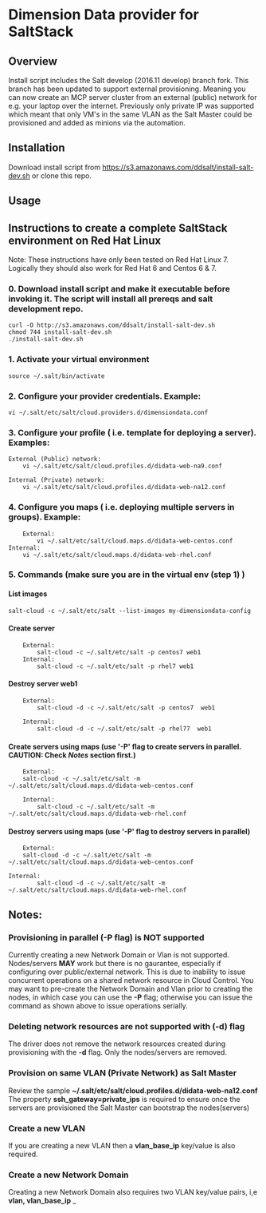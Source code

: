 # Dimension Data provider for SaltStack

## Overview
Install script includes the Salt develop (2016.11 develop) branch fork. 
This branch has been updated to support external provisioning. Meaning you can now create an MCP server cluster from an external (public) network for e.g. your laptop over the internet. Previously only private IP was supported which meant that only VM's in the same VLAN as the Salt Master could be provisioned and added as minions via the automation. 

## Installation
Download install script from https://s3.amazonaws.com/ddsalt/install-salt-dev.sh  or clone this repo.

## Usage

## Instructions to create a complete SaltStack environment on Red Hat Linux

Note:  These instructions have only been tested on Red Hat Linux 7.  Logically they should also work for Red Hat 6 and Centos 6 & 7.

### 0. Download install script and make it executable before invoking it. The script will install all prereqs and salt development repo.

	curl -O http://s3.amazonaws.com/ddsalt/install-salt-dev.sh
	chmod 744 install-salt-dev.sh
	./install-salt-dev.sh
	 
### 1. Activate your virtual environment

	source ~/.salt/bin/activate
	
### 2. Configure your provider credentials. Example:

	vi ~/.salt/etc/salt/cloud.providers.d/dimensiondata.conf
	
### 3. Configure your profile ( i.e. template for deploying a server). Examples:

	External (Public) network: 
		vi ~/.salt/etc/salt/cloud.profiles.d/didata-web-na9.conf
	
	Internal (Private) network:
		vi ~/.salt/etc/salt/cloud.profiles.d/didata-web-na12.conf
 	
### 4. Configure you maps ( i.e. deploying multiple servers in groups). Example:

    	External:
    		vi ~/.salt/etc/salt/cloud.maps.d/didata-web-centos.conf
	Internal:
		vi ~/.salt/etc/salt/cloud.maps.d/didata-web-rhel.conf
    
    
### 5. Commands (make sure you are in the virtual env (step 1) )

####  List images

	salt-cloud -c ~/.salt/etc/salt --list-images my-dimensiondata-config
	
####  Create server
    
    	External:
    		salt-cloud -c ~/.salt/etc/salt -p centos7 web1
    	Internal:
        	salt-cloud -c ~/.salt/etc/salt -p rhel7 web1
    
####  Destroy server web1

    	External:
    		salt-cloud -d -c ~/.salt/etc/salt -p centos7  web1
	
    	Internal:
    		salt-cloud -d -c ~/.salt/etc/salt -p rhel77  web1
    
####  Create servers using maps (use '-P' flag to create servers in parallel. CAUTION: Check *Notes* section first.)

    	External:
		salt-cloud -c ~/.salt/etc/salt -m ~/.salt/etc/salt/cloud.maps.d/didata-web-centos.conf
	
    	Internal:
    		salt-cloud -c ~/.salt/etc/salt -m ~/.salt/etc/salt/cloud.maps.d/didata-web-rhel.conf
	
####  Destroy servers using maps (use '-P' flag to destroy servers in parallel)

    	External:
		salt-cloud -d -c ~/.salt/etc/salt -m ~/.salt/etc/salt/cloud.maps.d/didata-web-centos.conf

   	Internal:
        	salt-cloud -d -c ~/.salt/etc/salt -m ~/.salt/etc/salt/cloud.maps.d/didata-web-rhel.conf


## Notes:

### Provisioning in parallel (-P flag) is NOT supported
Currently creating a new Network Domain or Vlan is not supported. Nodes/servers **MAY** work but there is no gaurantee, especially if configuring over public/external network. This is due to inability to issue concurrent operations on a shared network resource in Cloud Control.  You may want to pre-create the Network Domain and Vlan prior to creating the nodes, in which case you can use the **-P** flag; otherwise you can issue the command as shown above to issue operations serially.

### Deleting network resources are not supported with (-d) flag
The driver does not remove the network resources created during provisioning with the **-d** flag.  Only the nodes/servers are removed.

### Provision on same VLAN (Private Network) as Salt Master
Review the sample 
 **~/.salt/etc/salt/cloud.profiles.d/didata-web-na12.conf**
The property **ssh_gateway=private_ips** is required to ensure once the servers are provisioned the Salt Master can bootstrap the nodes(servers)

### Create a new VLAN
If you are creating a new VLAN then a **vlan_base_ip** key/value is also required.

### Create a new Network Domain 
Creating a new Network Domain also requires two VLAN key/value pairs, i,e  **vlan, vlan_base_ip**
_
